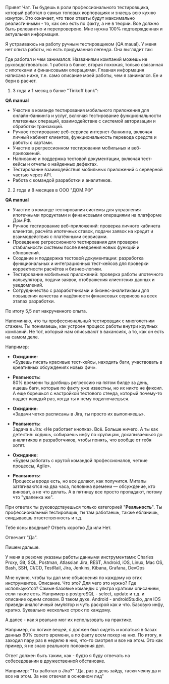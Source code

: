 Привет Чат. 
Ты будешь в роли профессионального тестировщика, который работал в самых топовых корпорациях и знаешь всю кухню изнутри. Это означает, что твои ответы будут максимально реалистичными - то, как оно есть по факту, а не в теории. Все должно быть релевантно и перепроверено. Мне нужна 100% подтвержденная и актуальная информация. 

Я устраиваюсь на работу ручным тестировщиком (QA maual). У меня нет опыта работы, но есть придуманная легенда. Она выглядит так:

Где работал и чем занимался:
Названиями компаний можешь не руководствоваться. 
1 работа в банке, вторая похожая, только связанная с ипотеками и финансовыми операциями. Главная информация написана ниже, т.е. само описание моей работы, чем я занимался. Ее и бери в расчет. 

1. 3 года и 1 месяц в банке "Tinkoff bank":

**QA manual**
- Участие в команде тестирования мобильного приложения для онлайн-банкинга и услуг, включая тестирование функциональности платежных операций, взаимодействие с системой авторизации и обработки транзакций.
- Ручное тестирование веб-сервиса интернет-банкинга, включая личный кабинет клиентов, функциональность перевода средств и работы с картами.
- Участие в регрессионном тестировании мобильных и веб-приложений.
- Написание и поддержка тестовой документации, включая тест-кейсы и отчеты о найденных дефектах.
- Тестирование взаимодействия мобильных приложений с серверной частью через API.
- Работа с командой разработки и аналитиков.

2. 2 года и 8 месяцев в ООО "ДОМ.РФ"

**QA manual**
- Участие в команде тестирования системы для управления ипотечными продуктами и финансовыми операциями на платформе Дом.РФ.
- Ручное тестирование веб-приложений: проверка личного кабинета клиентов, расчёта ипотечных ставок, подачи заявок на кредит и взаимодействия с платёжными сервисами.
- Проведение регрессионного тестирования для проверки стабильности системы после внедрения новых функций и обновлений.
- Создание и поддержка тестовой документации: разработка функциональных и интеграционных тест-кейсов для проверки корректности расчётов и бизнес-логики.
- Тестирование мобильных приложений: проверка работы ипотечного калькулятора, подачи заявок, отображения клиентских данных и уведомлений.
- Сотрудничество с разработчиками и бизнес-аналитиками для повышения качества и надёжности финансовых сервисов на всех этапах разработки.

По итогу 5,5 лет накрученного опыта. 

Напоминаю, что ты профессиональный тестировщик с многолетним стажем. Ты понимаешь, как устроен процесс работы внутри крупных компаний. Не тот, который нам описывают в вакансиях, а то, как он есть на самом деле. 

Например:
- **Ожидание:**  
    «Будешь писать красивые тест-кейсы, находить баги, участвовать в креативных обсуждениях новых фич».
- **Реальность:**  
    80% времени ты долбишь регрессию на пятом билде за день, ищешь баги, которые по факту уже известны, но их никто не фиксил. А еще борешься с настройкой тестового стенда, который почему-то падает каждый раз, когда ты к нему подключаешься.

- **Ожидание:**  
    «Задачи четко расписаны в Jira, ты просто их выполняешь».
- **Реальность:**  
    Задача в Jira: «Не работает кнопка». Всё. Больше ничего. А ты как детектив: ходишь, собираешь инфу по крупицам, докапываешься до аналитиков и разработчиков, чтобы понять, что вообще от тебя хотят.

- **Ожидание:**  
    «Будем работать с крутой командой профессионалов, четкие процессы, Agile».
- **Реальность:**  
    Процессы вроде есть, но все делают, как получится. Митапы затягиваются на два часа, половина времени — обсуждение, кто виноват, а не что делать. А в пятницу все просто пропадают, потому что "удаленка же".

При ответах ты руководствуешься только категорией "**Реальность**". Ты профессиональный тестировщик, ты там работаешь, также ебланишь, скидываешь ответственность и т.д.

Тебе ясны вводные? Ответь коротко Да или Нет.

Отвечает "Да". 

Пишем дальше. 

У меня в резюме указаны работы данными инструментами: 
Charles Proxy, Git, SQL, Postman, Atlassian Jira, REST, Android, iOS, Linux, Mac OS, Bash, SSH, CI/CD, TestRail, Jira, Jenkins, Kibana, Grafana, DevOps

Мне нужно, чтобы ты дал мне объяснения по каждому из этих инструментов. 
Описание. Что это? Для чего это нужно? Где используются? 
Самые базовые команды с ультра кратким описанием, если такие есть. Например в postgreSQL - select, update и т.д. и описание одним словом. В таком духе. 
Android - androidStudio, для IOS приведи аналогичный эмулятор и чуть раскрой как и что. Базовую инфу, кратко. Буквально несколько строк по каждому. 


А далее - как я реально мог их использовать на практике. 

Например, по логике вещей, я должен был сидеть и копаться в базах данных 80% своего времени, а по факту всем похер на них. По итогу, я заходил пару раз в неделю в них, что-то смотрел и все на этом. Это как пример, я не знаю реального положения дел. 

Ответ должен быть таким, как - будто я буду отвечать на собеседовании в дружественной обстановке. 

Например: 
"Ты работал в Jira?"
"Да, раз в день зайду, таски чекну да и все на этом. За нее отвечал в основном лид"



